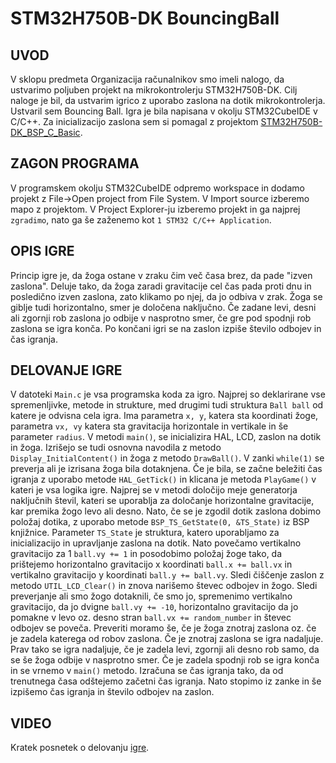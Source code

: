 # STM32H750B-DK BouncingBall

## UVOD
V sklopu predmeta Organizacija računalnikov smo imeli nalogo, da ustvarimo poljuben projekt na mikrokontrolerju STM32H750B-DK.
Cilj naloge je bil, da ustvarim igrico z uporabo zaslona na dotik mikrokontrolerja. Ustvaril sem Bouncing Ball.
Igra je bila napisana v okolju STM32CubeIDE v C/C++. Za inicializacijo zaslona sem si pomagal z projektom [STM32H750B-DK_BSP_C_Basic](https://github.com/LAPSyLAB/ORLab-STM32H7/tree/main/STM32H750B-DK_BSP_C_Basic).

## ZAGON PROGRAMA
V programskem okolju STM32CubeIDE odpremo workspace in dodamo projekt z File->Open project from File System. V Import source izberemo mapo z projektom.
V Project Explorer-ju izberemo projekt in ga najprej ```zgradimo```, nato ga še zaženemo kot ```1 STM32 C/C++ Application```.

## OPIS IGRE
Princip igre je, da žoga ostane v zraku čim več časa brez, da pade "izven zaslona". Deluje tako, da žoga zaradi gravitacije cel čas pada proti dnu in posledično izven zaslona, zato klikamo po njej, da jo odbiva v zrak.
Žoga se giblje tudi horizontalno, smer je določena naključno. Če zadane levi, desni ali zgornji rob zaslona jo odbije v nasprotno smer, če gre pod spodnji rob zaslona se igra konča. Po končani igri se na zaslon izpiše število odbojev in čas igranja.

## DELOVANJE IGRE
V datoteki ```Main.c``` je vsa programska koda za igro. Najprej so deklarirane vse spremenljivke, metode in strukture, med drugimi tudi struktura ```Ball ball``` od katere je odvisna cela igra.
Ima parametra ```x, y```, katera sta koordinati žoge, parametra ```vx, vy``` katera sta gravitacija horizontale in vertikale in še parameter ```radius```. V metodi ```main()```, se inicializira HAL, LCD, zaslon na dotik in žoga.
Izrišejo se tudi osnovna navodila z metodo ```Display_InitialContent()``` in žoga z metodo ```DrawBall()```.
V zanki ```while(1)``` se preverja ali je izrisana žoga bila dotaknjena. Če je bila, se začne beležiti čas igranja z uporabo metode ```HAL_GetTick()``` in klicana je metoda ```PlayGame()``` v kateri je vsa logika igre.
Najprej se v metodi določijo meje generatorja naključnih števil, kateri se uporablja za določanje horizontalne gravitacije, kar premika žogo levo ali desno.
Nato, če se je zgodil dotik zaslona dobimo položaj dotika, z uporabo metode ```BSP_TS_GetState(0, &TS_State)``` iz BSP knjižnice. Parameter ```TS_State``` je struktura, katero uporabljamo za inicializacijo in upravljanje zaslona na dotik.
Nato povečamo vertikalno gravitacijo za 1 ```ball.vy += 1``` in posodobimo položaj žoge tako, da prištejemo horizontalno gravitacijo x koordinati ```ball.x += ball.vx``` in vertikalno gravitacijo y koordinati ```ball.y += ball.vy```.
Sledi čiščenje zaslon z metodo ```UTIL_LCD_Clear()``` in znova narišemo števec odbojev in žogo. Sledi preverjanje ali smo žogo dotaknili, če smo jo, spremenimo vertikalno gravitacijo, da jo dvigne ```ball.vy += -10```,
horizontalno gravitacijo da jo pomakne v levo oz. desno stran ```ball.vx += random_number``` in števec odbojev se poveča. Preveriti moramo še, če je žoga znotraj zaslona oz. če je zadela katerega od robov zaslona.
Če je znotraj zaslona se igra nadaljuje. Prav tako se igra nadaljuje, če je zadela levi, zgornji ali desno rob samo, da se še žoga odbije v nasprotno smer. Če je zadela spodnji rob se igra konča in se vrnemo v ```main()``` metodo.
Izračuna se čas igranja tako, da od trenutnega časa odštejemo začetni čas igranja. Nato stopimo iz zanke in še izpišemo čas igranja in število odbojev na zaslon.

## VIDEO
Kratek posnetek o delovanju [igre](https://www.youtube.com/watch?v=KCoy3Bvl1Xs).
